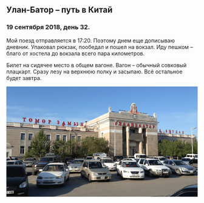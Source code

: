 ## Улан-Батор – путь в Китай

### 19 сентября 2018, день 32.

Мой поезд отправляется в 17:20. Поэтому днем еще дописываю дневник. Упаковал рюкзак, пообедал и пошел на вокзал. Иду пешком – благо от хостела до вокзала всего пара километров.

Билет на сидячее место в общем вагоне. Вагон – обычный совковый плацкарт. Сразу лезу на верхнюю полку и засыпаю. Всё остальное будет завтра.

![ЖД Вокзал в Улан-Баторе](../images/059.png)